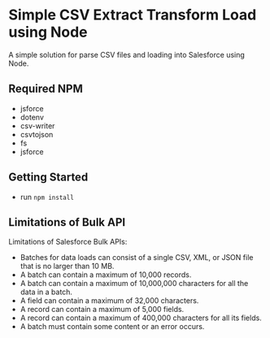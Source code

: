 # Simple CSV Extract Transform Load using Node

A simple solution for parse CSV files and loading into Salesforce using Node.

## Required NPM

- jsforce
- dotenv
- csv-writer
- csvtojson
- fs
- jsforce

## Getting Started

- run `npm install`

## Limitations of Bulk API

Limitations of Salesforce Bulk APIs:

- Batches for data loads can consist of a single CSV, XML, or JSON file that is no larger than 10 MB.
- A batch can contain a maximum of 10,000 records.
- A batch can contain a maximum of 10,000,000 characters for all the data in a batch.
- A field can contain a maximum of 32,000 characters.
- A record can contain a maximum of 5,000 fields.
- A record can contain a maximum of 400,000 characters for all its fields.
- A batch must contain some content or an error occurs.
